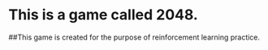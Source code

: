 # This is a game called 2048.

##This game is created for the purpose of reinforcement learning practice.
